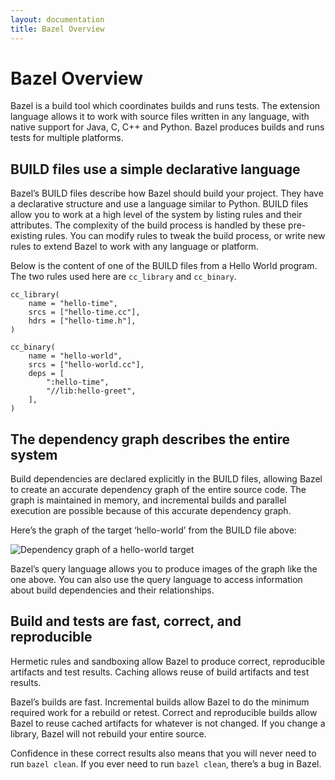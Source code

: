 ```yaml
---
layout: documentation
title: Bazel Overview
---
```


# Bazel Overview

Bazel is a build tool which coordinates builds and runs tests. The extension
language allows it to work with source files written in any language, with
native support for Java, C, C++ and Python. Bazel produces builds and runs
tests for multiple platforms.

## BUILD files use a simple declarative language

Bazel’s BUILD files describe how Bazel should build your project. They have a
declarative structure and use a language similar to Python. BUILD files
allow you to work at a high level of the system by listing rules and their
attributes. The complexity of the build process is handled by these pre-existing
rules. You can modify rules to tweak the build process, or write new rules to
extend Bazel to work with any language or platform.

Below is the content of one of the BUILD files from a Hello World program. The
two rules used here are `cc_library` and `cc_binary`.

```
cc_library(
    name = "hello-time",
    srcs = ["hello-time.cc"],
    hdrs = ["hello-time.h"],
)

cc_binary(
    name = "hello-world",
    srcs = ["hello-world.cc"],
    deps = [
        ":hello-time",
        "//lib:hello-greet",
    ],
)
```

## The dependency graph describes the entire system

Build dependencies are declared explicitly in the BUILD files, allowing Bazel
to create an accurate dependency graph of the entire source code. The graph is
maintained in memory, and incremental builds and parallel execution are possible
because of this accurate dependency graph.

Here’s the graph of the target ‘hello-world’ from the BUILD file above:

![Dependency graph of a hello-world target](/assets/graph_hello-world.svg)


Bazel’s query language allows you to produce images of the graph like the one
above. You can also use the query language to access information about build
dependencies and their relationships.

## Build and tests are fast, correct, and reproducible

Hermetic rules and sandboxing allow Bazel to produce correct, reproducible
artifacts and test results. Caching allows reuse of build artifacts and test
results.

Bazel’s builds are fast. Incremental builds allow Bazel to do the minimum
required work for a rebuild or retest. Correct and reproducible builds allow
Bazel to reuse cached artifacts for whatever is not changed. If you change a
library, Bazel will not rebuild your entire source.

Confidence in these correct results also means that you will never need to run
`bazel clean`. If you ever need to run `bazel clean`, there’s a bug in Bazel.
